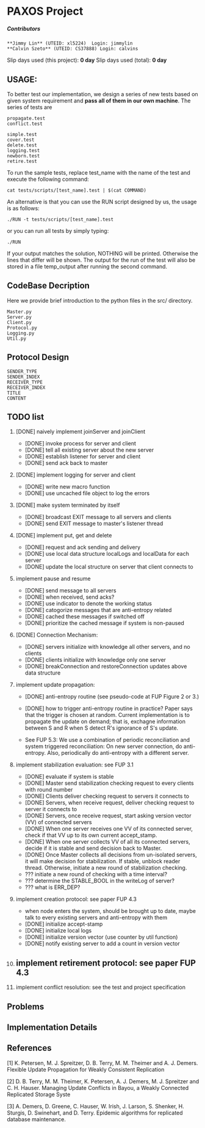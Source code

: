 PAXOS Project
=============

##### Contributors
 	**Jimmy Lin** (UTEID: xl5224)  Login: jimmylin
 	**Calvin Szeto** (UTEID: CS37888) Login: calvins

Slip days used (this project): __0 day__ Slip days used (total): __0 day__

USAGE:
---------------

To better test our implementation, we design a series of new tests based on given system requirement and **pass all of them in our own machine**. The series of tests are

    propagate.test
    conflict.test

    simple.test
    cover.test
    delete.test
    logging.test
    newborn.test
    retire.test

To run the sample tests, replace test_name with the name of the test and execute the following command:

    cat tests/scripts/[test_name].test | $(cat COMMAND)

An alternative is that you can use the RUN script designed by us, the usage is as follows:

    ./RUN -t tests/scripts/[test_name].test

or you can run all tests by simply typing:

    ./RUN

If your output matches the solution, NOTHING will be printed. Otherwise the lines that differ will be shown.
The output for the run of the test will also be stored in a file temp_output after running the second command.

CodeBase Decription
------------------
Here we provide brief introduction to the python files in the src/ directory.

	Master.py
    Server.py
    Client.py
    Protocol.py
    Logging.py
    Util.py

Protocol Design
----------------

	SENDER_TYPE
	SENDER_INDEX
	RECEIVER_TYPE
	RECEIVER_INDEX
	TITLE
	CONTENT

TODO list
--------------
1. [DONE] naively implement joinServer and joinClient
    - [DONE] invoke process for server and client
    - [DONE] tell all existing server about the new server
    - [DONE] establish listener for server and client
    - [DONE] send ack back to master

2. [DONE] implement logging for server and client
    - [DONE] write new macro function
    - [DONE] use uncached file object to log the errors

3. [DONE] make system terminated by itself
    - [DONE] broadcast EXIT message to all servers and clients
    - [DONE] send EXIT message to master's listener thread

4. [DONE] implement put, get and delete
    - [DONE] request and ack sending and delivery
    - [DONE] use local data structure localLogs and localData for each server
    - [DONE] update the local structure on server that client connects to

5. implement pause and resume
    - [DONE] send message to all servers
    - [DONE] when received, send acks?
    - [DONE] use indicator to denote the working status
    - [DONE] catogorize messages that are anti-entropy related
    - [DONE] cached these messages if switched off
    - [DONE] prioritize the cached message if system is non-paused

6. [DONE] Connection Mechanism:
    - [DONE] servers initialize with knowledge all other servers, and no clients
    - [DONE] clients initialize with knowledge only one server
    - [DONE] breakConnection and restoreConnection updates above data structure

7. implement update propagation:
    - [DONE] anti-entropy routine (see pseudo-code at FUP Figure 2 or 3.)

    - [DONE] how to trigger anti-entropy routine in practice? Paper says that the
      trigger is chosen at random. Current implementation is to propagate the
      update on demand; that is, exchagne information between S and R when S
      detect R's ignorance of S's update.
    - See FUP 5.3: We use a combination of periodic reconciliation and system triggered
        reconciliation:
           On new server connection, do anti-entropy.
           Also, periodically do anti-entropy with a different server.

8. implement stabilization evaluation: see FUP 3.1
    - [DONE] evaluate if system is stable
    - [DONE] Master send stabilization checking request to every clients with
      round number
    - [DONE] Clients deliver checking request to servers it connects to
    - [DONE] Servers, when receive request, deliver checking request to server it connects to
    - [DONE] Servers, once receive request, start asking version vector (VV) of
      connected servers
    - [DONE] When one server receives one VV of its connected server, check if that VV
      up to its own current accept_stamp.
    - [DONE] When one server collects VV of all its connected servers, decide
      if it is stable and send decision back to Master.
    - [DONE] Once Master collects all decisions from un-isolated servers, it
      will make decision for stabilization. If stable, unblock reader thread.
      Otherwise, initiate a new round of stabilization checking. 
    - ??? initiate a new round of checking with a time interval?
    - ??? determine the STABLE\_BOOL in the writeLog of server?
    - ??? what is ERR\_DEP? 

9. implement creation protocol: see paper FUP 4.3
    - when node enters the system, should be brought up to date, maybe talk to
      every existing servers and anti-entropy with them
    - [DONE] initialize accept-stamp
    - [DONE] initialize local logs
    - [DONE] initialize version vector (use counter by util function)
    - [DONE] notify existing server to add a count in version vector

10. implement retirement protocol: see paper FUP 4.3
    -

11. implement conflict resolution: see the test and project specification


Problems
---------------

Implementation Details
---------------


References
---------------
[1] K. Petersen, M. J. Spreitzer, D. B. Terry, M. M. Theimer and A. J. Demers.
Flexible Update Propagation for Weakly Consistent Replication

[2] D. B. Terry, M. M. Theimer, K. Petersen, A. J. Demers, M. J. Spreitzer and
C. H. Hauser. Managing Update Conflicts in Bayou, a Weakly Connected Replicated Storage
Syste

[3] A. Demers, D. Greene, C. Hauser, W. Irish,
J. Larson, S. Shenker, H. Sturgis, D. Swinehart, and D. Terry. Epidemic
algorithms for replicated database maintenance.
